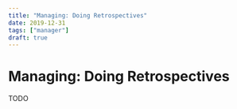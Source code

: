```yaml
---
title: "Managing: Doing Retrospectives"
date: 2019-12-31
tags: ["manager"]
draft: true
---
```


# Managing: Doing Retrospectives

TODO

